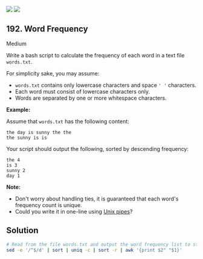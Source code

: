 [![](https://img.shields.io/github/stars/javadev/LeetCode-in-Kotlin?label=Stars&style=flat-square)](https://github.com/javadev/LeetCode-in-Kotlin)
[![](https://img.shields.io/github/forks/javadev/LeetCode-in-Kotlin?label=Fork%20me%20on%20GitHub%20&style=flat-square)](https://github.com/javadev/LeetCode-in-Kotlin/fork)

## 192\. Word Frequency

Medium

Write a bash script to calculate the frequency of each word in a text file `words.txt`.

For simplicity sake, you may assume:

*   `words.txt` contains only lowercase characters and space `' '` characters.
*   Each word must consist of lowercase characters only.
*   Words are separated by one or more whitespace characters.

**Example:**

Assume that `words.txt` has the following content:

    the day is sunny the the
    the sunny is is 

Your script should output the following, sorted by descending frequency:

    the 4
    is 3
    sunny 2
    day 1 

**Note:**

*   Don't worry about handling ties, it is guaranteed that each word's frequency count is unique.
*   Could you write it in one-line using [Unix pipes](http://tldp.org/HOWTO/Bash-Prog-Intro-HOWTO-4.html)?

## Solution

```bash
# Read from the file words.txt and output the word frequency list to stdout.
sed -e '/^$/d' | sort | uniq -c | sort -r | awk '{print $2" "$1}'
```